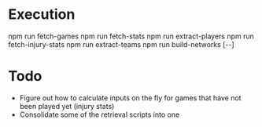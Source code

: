 # Execution

npm run fetch-games
npm run fetch-stats
npm run extract-players
npm run fetch-injury-stats
npm run extract-teams
npm run build-networks [--]

# Todo

* Figure out how to calculate inputs on the fly for games that have not been played yet (injury stats)
* Consolidate some of the retrieval scripts into one